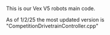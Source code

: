 This is our Vex V5 robots main code.

As of 1/2/25 the most updated version is "CompetitionDrivetrainController.cpp"
